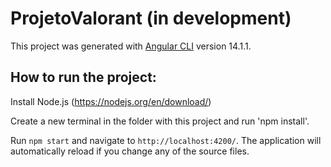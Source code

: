 # ProjetoValorant (in development)

This project was generated with [Angular CLI](https://github.com/angular/angular-cli) version 14.1.1.

## How to run the project:

Install Node.js (https://nodejs.org/en/download/)

Create a new terminal in the folder with this project and run 'npm install'.

Run `npm start` and navigate to `http://localhost:4200/`. The application will automatically reload if you change any of the source files.
